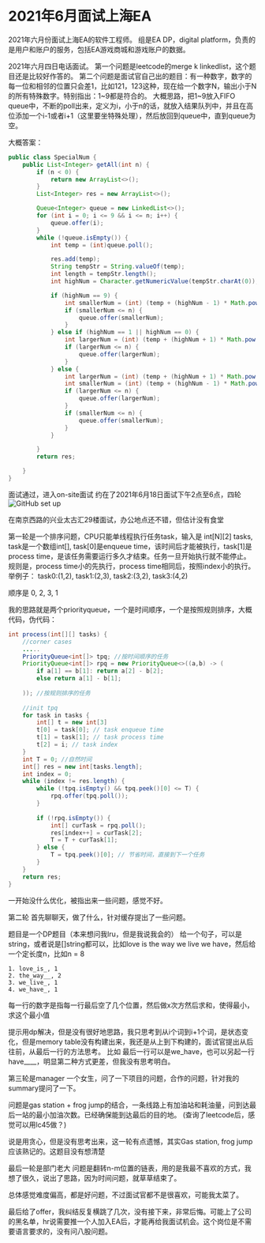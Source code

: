 # 2021年6月面试上海EA
2021年六月份面试上海EA的软件工程师。
组是EA DP，digital platform，负责的是用户和账户的服务，包括EA游戏商城和游戏账户的数据。

2021年六月四日电话面试。
第一个问题是leetcode的merge k linkedlist，这个题目还是比较好作答的。
第二个问题是面试官自己出的题目：有一种数字，数字的每一位和相邻的位置只会差1，比如121，123这种，现在给一个数字N，输出小于N的所有特殊数字。特别指出：1~9都是符合的。
大概思路，把1~9放入FIFO queue中，不断的poll出来，定义为i，小于n的话，就放入结果队列中，并且在高位添加一个i-1或者i+1（这里要坐特殊处理），然后放回到queue中，直到queue为空。


大概答案：
```java
public class SpecialNum {
    public List<Integer> getAll(int n) {
        if (n < 0) {
            return new ArrayList<>();
        }
        List<Integer> res = new ArrayList<>();

        Queue<Integer> queue = new LinkedList<>();
        for (int i = 0; i <= 9 && i <= n; i++) {
            queue.offer(i);
        }
        while (!queue.isEmpty()) {
            int temp = (int)queue.poll();

            res.add(temp);
            String tempStr = String.valueOf(temp);
            int length = tempStr.length();
            int highNum = Character.getNumericValue(tempStr.charAt(0));

            if (highNum == 9) {
                int smallerNum = (int) (temp + (highNum - 1) * Math.pow(10, length));
                if (smallerNum <= n) {
                    queue.offer(smallerNum);
                }
            } else if (highNum == 1 || highNum == 0) {
                int largerNum = (int) (temp + (highNum + 1) * Math.pow(10, length));
                if (largerNum <= n) {
                    queue.offer(largerNum);
                }
            } else {
                int largerNum = (int) (temp + (highNum + 1) * Math.pow(10, length));
                int smallerNum = (int) (temp + (highNum - 1) * Math.pow(10, length));
                if (largerNum <= n) {
                    queue.offer(largerNum);
                }
                if (smallerNum <= n) {
                    queue.offer(smallerNum);
                }
            }

        }
        return res;

    }
}

```

面试通过，进入on-site面试
约在了2021年6月18日面试下午2点至6点，四轮
![GitHub set up](/Users/zhangyongzheng/Downloads/IMG_0467.PNG)


在南京西路的兴业太古汇29楼面试，办公地点还不错，但估计没有食堂

第一轮是一个排序问题，CPU只能单线程执行任务task，输入是
int[N][2] tasks, task是一个数组int[], task[0]是enqueue time，该时间后才能被执行，task[1]是process time，是该任务需要运行多久才结束。任务一旦开始执行就不能停止。规则是，process time小的先执行，process time相同后，按照index小的执行。
举例子：
task0:(1,2), task1:(2,3), task2:(3,2), task3:(4,2)

顺序是 0, 2, 3, 1


我的思路就是两个priorityqueue，一个是时间顺序，一个是按照规则排序，大概代码，伪代码：

```java
int process(int[][] tasks) {
    //corner cases
    .....
    PriorityQueue<int[]> tpq; //按时间顺序的任务
    PriorityQueue<int[]> rpq = new PriorityQueue<>((a,b) -> (
        if a[1] == b[1]: return a[2] - b[2];
        else return a[1] - b[1];
    
    )); //按规则排序的任务
    
    //init tpq
    for task in tasks {
        int[] t = new int[3]
        t[0] = task[0]; // task enqueue time
        t[1] = task[1]; // task process time
        t[2] = i; // task index
    }
    int T = 0; //自然时间
    int[] res = new int[tasks.length];
    int index = 0;
    while (index != res.length) {
        while (!tpq.isEmpty() && tpq.peek()[0] <= T) {
            rpq.offer(tpq.poll());
        }
        
        if (!rpq.isEmpty()) {
            int[] curTask = rpq.poll();
            res[index++] = curTask[2];
            T = T + curTask[1];
        } else {
            T = tpq.peek()[0]; // 节省时间，直接到下一个任务
        }
    }
    return res;
}
```
一开始没什么优化，被指出来一些问题，感觉不好。

第二轮
首先聊聊天，做了什么，针对缓存提出了一些问题。

题目是一个DP题目（本来想问我lru，但是我说我会的）
给一个句子，可以是string，或者说是[]string都可以，比如love is the way we live we have，然后给一个定长度n，比如n = 8
```
1. love_is_, 1
2. the_way__, 2
3. we_live_, 1
4. we_have_, 1
```
每一行的数字是指每一行最后空了几个位置，然后做x次方然后求和，使得最小，求这个最小值

提示用dp解决，但是没有很好地思路，我只思考到从i个词到i+1个词，是状态变化，但是memory table没有构建出来，我还是从上到下构建的，面试官提出从后往前，从最后一行的方法思考。
比如
最后一行可以是we_have，也可以另起一行have____，明显第二种方式更差，但我没有思考明白。


第三轮是manager
一个女生，问了一下项目的问题，合作的问题，针对我的summary提问了一下。

问题是gas station + frog jump的结合，一条线路上有加油站和耗油量，问到达最后一站的最小加油次数。已经确保能到达最后的目的地。
(查询了leetcode后，感觉可以用lc45做？)

说是用贪心，但是没有思考出来，这一轮有点遗憾，其实Gas station, frog jump应该熟记的。这题目没有想清楚


最后一轮是部门老大
问题是翻转n-m位置的链表，用的是我最不喜欢的方式，我想了很久，说出了思路，因为时间问题，就草草结束了。

总体感觉难度偏高，都是好问题，不过面试官都不是很喜欢，可能我太菜了。



最后给了offer，我纠结反复横跳了几次，没有接下来，非常后悔。可能上了公司的黑名单，hr说需要推一个人加入EA后，才能再给我面试机会。这个岗位是不需要语言要求的，没有问八股问题。





